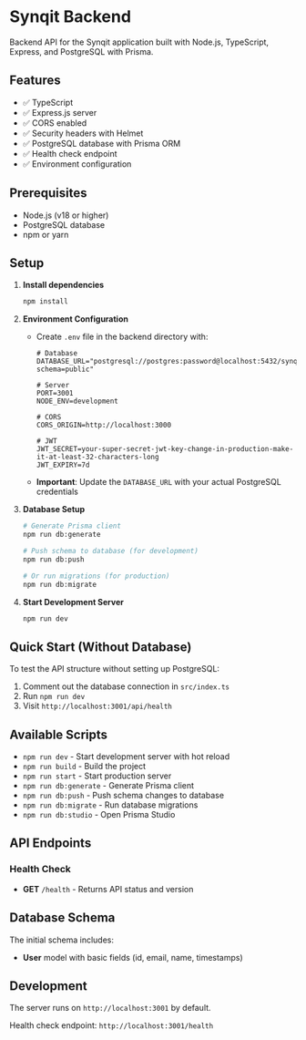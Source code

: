 # Synqit Backend

Backend API for the Synqit application built with Node.js, TypeScript, Express, and PostgreSQL with Prisma.

## Features

- ✅ TypeScript
- ✅ Express.js server
- ✅ CORS enabled
- ✅ Security headers with Helmet
- ✅ PostgreSQL database with Prisma ORM
- ✅ Health check endpoint
- ✅ Environment configuration

## Prerequisites

- Node.js (v18 or higher)
- PostgreSQL database
- npm or yarn

## Setup

1. **Install dependencies**
   ```bash
   npm install
   ```

2. **Environment Configuration**
   - Create `.env` file in the backend directory with:
     ```env
     # Database
     DATABASE_URL="postgresql://postgres:password@localhost:5432/synqit_db?schema=public"
     
     # Server
     PORT=3001
     NODE_ENV=development
     
     # CORS
     CORS_ORIGIN=http://localhost:3000
     
     # JWT
     JWT_SECRET=your-super-secret-jwt-key-change-in-production-make-it-at-least-32-characters-long
     JWT_EXPIRY=7d
     ```
   - **Important**: Update the `DATABASE_URL` with your actual PostgreSQL credentials

3. **Database Setup**
   ```bash
   # Generate Prisma client
   npm run db:generate
   
   # Push schema to database (for development)
   npm run db:push
   
   # Or run migrations (for production)
   npm run db:migrate
   ```

4. **Start Development Server**
   ```bash
   npm run dev
   ```

## Quick Start (Without Database)

To test the API structure without setting up PostgreSQL:

1. Comment out the database connection in `src/index.ts`
2. Run `npm run dev`
3. Visit `http://localhost:3001/api/health`

## Available Scripts

- `npm run dev` - Start development server with hot reload
- `npm run build` - Build the project
- `npm run start` - Start production server
- `npm run db:generate` - Generate Prisma client
- `npm run db:push` - Push schema changes to database
- `npm run db:migrate` - Run database migrations
- `npm run db:studio` - Open Prisma Studio

## API Endpoints

### Health Check
- **GET** `/health` - Returns API status and version

## Database Schema

The initial schema includes:
- **User** model with basic fields (id, email, name, timestamps)

## Development

The server runs on `http://localhost:3001` by default.

Health check endpoint: `http://localhost:3001/health` 